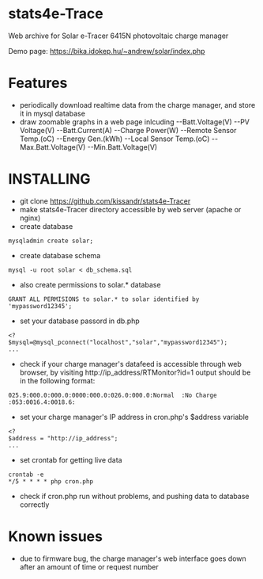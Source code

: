 # stats4e-Trace
Web archive for Solar e-Tracer 6415N photovoltaic charge manager

Demo page: https://bika.idokep.hu/~andrew/solar/index.php
# Features
- periodically download realtime data from the charge manager, and store it in mysql database
- draw zoomable graphs in a web page inlcuding
--Batt.Voltage(V)
--PV Voltage(V)
--Batt.Current(A)
--Charge Power(W)
--Remote Sensor Temp.(oC)
--Energy Gen.(kWh)
--Local Sensor Temp.(oC)
--Max.Batt.Voltage(V)
--Min.Batt.Voltage(V)

# INSTALLING
- git clone https://github.com/kissandr/stats4e-Tracer
- make stats4e-Tracer directory accessible by web server (apache or nginx)
- create database
```
mysqladmin create solar;
```
- create database schema
```
mysql -u root solar < db_schema.sql
```
- also create permissions to solar.* database
```
GRANT ALL PERMISIONS to solar.* to solar identified by 'mypassword12345';
```
- set your database passord in db.php
```
<?
$mysql=@mysql_pconnect("localhost","solar","mypassword12345");
...
```
- check if your charge manager's datafeed is accessible through web browser, by visiting http://ip_address/RTMonitor?id=1 output should be in the following format:
```
025.9:000.0:000.0:0000:000.0:026.0:000.0:Normal  :No Charge :053:0016.4:0018.6:
```
- set your charge manager's IP address in cron.php's $address variable
```
<?
$address = "http://ip_address";
...
```
- set crontab for getting live data 
```
crontab -e
*/5 * * * * php cron.php 
```
- check if cron.php run without problems, and pushing data to database correctly

# Known issues
- due to firmware bug, the charge manager's web interface goes down after an amount of time or request number

